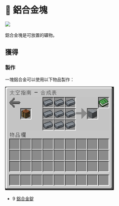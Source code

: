 # 💎 鋁合金塊



![](https://camo.githubusercontent.com/95cb289873a1ecc7b9daf1da93a3aea37afe81b7baf14286bfdfd724b3d2fc3e/68747470733a2f2f692e696d6775722e636f6d2f555644577432382e706e67)

鋁合金塊是可放置的礦物。

## 獲得

### 製作

一塊鋁合金可以使用以下物品製作：

![](<../.gitbook/assets/image (230).png>)

* 9 [鋁合金錠](aluminium-alloy-ingot.md)
